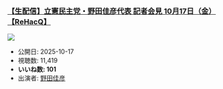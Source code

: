 ### [【生配信】立憲民主党・野田佳彦代表 記者会見 10月17日（金）【ReHacQ】](https://www.youtube.com/watch?v=1qh7Y_HdsPA)
[![](https://img.youtube.com/vi/1qh7Y_HdsPA/sddefault.jpg)](https://www.youtube.com/watch?v=1qh7Y_HdsPA)
-   公開日: 2025-10-17
-   視聴数: 11,419
-   **いいね数: 101**
-   出演者: [野田佳彦](/rehacq_fan/people/野田佳彦 "wikilink")

